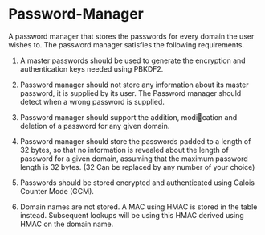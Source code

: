 Password-Manager
================

A password manager that stores the passwords for every domain the user wishes to.
The password manager satisfies the following requirements.

1. A master passwords should be used to generate the encryption and authentication keys needed using PBKDF2.

2. Password manager should not store any information about its master password, it is supplied by its user. The Password manager should detect when a wrong password is supplied.

3. Password manager should support the addition, modication and deletion of
a password for any given domain.

4. Password manager should store the passwords padded to a length of 32 bytes, so that no information is revealed about the length of password for a given domain, assuming that the maximum password length is 32 bytes. (32 Can be replaced by any number of your choice)

5. Passwords should be stored encrypted and authenticated using Galois Counter Mode (GCM).

6. Domain names are not stored. A MAC using HMAC is stored in the table instead. Subsequent lookups will be using this HMAC derived using HMAC on the domain name.

